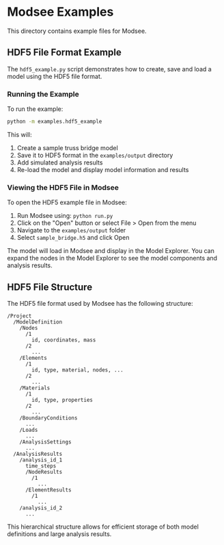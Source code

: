# Modsee Examples

This directory contains example files for Modsee.

## HDF5 File Format Example

The `hdf5_example.py` script demonstrates how to create, save and load a model using the HDF5 file format. 

### Running the Example

To run the example:

```bash
python -m examples.hdf5_example
```

This will:
1. Create a sample truss bridge model
2. Save it to HDF5 format in the `examples/output` directory
3. Add simulated analysis results
4. Re-load the model and display model information and results

### Viewing the HDF5 File in Modsee

To open the HDF5 example file in Modsee:

1. Run Modsee using: `python run.py`
2. Click on the "Open" button or select File > Open from the menu
3. Navigate to the `examples/output` folder
4. Select `sample_bridge.h5` and click Open

The model will load in Modsee and display in the Model Explorer. You can expand the nodes in the Model Explorer to see the model components and analysis results.

## HDF5 File Structure

The HDF5 file format used by Modsee has the following structure:

```
/Project
  /ModelDefinition
    /Nodes
      /1
        id, coordinates, mass
      /2
        ...
    /Elements
      /1
        id, type, material, nodes, ...
      /2
        ...
    /Materials
      /1
        id, type, properties
      /2
        ...
    /BoundaryConditions
      ...
    /Loads
      ...
    /AnalysisSettings
      ...
  /AnalysisResults
    /analysis_id_1
      time_steps
      /NodeResults
        /1
          ...
      /ElementResults
        /1
          ...
    /analysis_id_2
      ...
```

This hierarchical structure allows for efficient storage of both model definitions and large analysis results. 